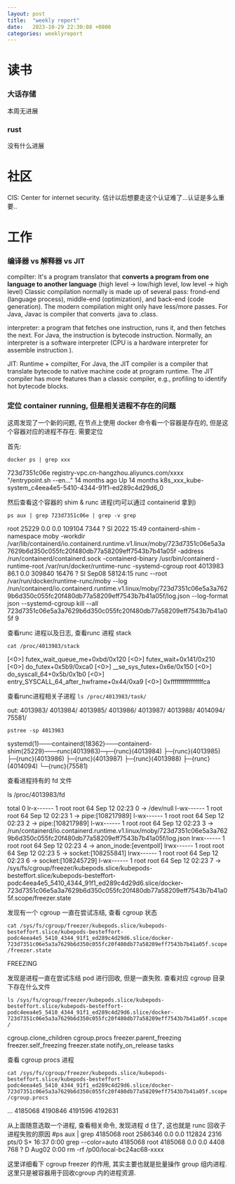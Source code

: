 ```yaml
---
layout: post
title:  "weekly report"
date:   2023-10-29 22:30:08 +0800
categories: weeklyreport
---
```



# 读书

### 大话存储

本周无进展

### rust 

没有什么进展

# 社区

CIS: Center for internet security. 估计以后想要走这个认证难了...认证是多么重要..


# 工作

### 编译器 vs 解释器 vs JIT

compilter: It's a program translator that **converts a program from one language to  another language** (high level -> low/high level, low level -> high level) Classic compilation normally is made up of several pass: frond-end (language process), middle-end (optimization), and back-end (code generation). The modern compilation might only have less/more passes. For Java, Javac is compiler that converts .java to .class.

interpreter: a program that fetches one instruction, runs it, and then fetches the next. For Java, the instruction is bytecode instruction. Normally, an interpreter is a software interpreter (CPU is a hardware interpreter for assemble instruction ).

JIT: Runtime + compilter, For Java, the JIT compiler is a compiler that translate bytecode to native machine code at program runtime. The JIT compiler has more features than a classic compiler, e.g., profiling to identify hot bytecode blocks.


### 定位 container running, 但是相关进程不存在的问题

这周发现了一个新的问题, 在节点上使用 docker 命令看一个容器是存在的, 但是这个容器对应的进程不存在. 需要定位

首先:

```docker ps | grep xxx```

723d7351c06e        registry-vpc.cn-hangzhou.aliyuncs.com/xxxx      "/entrypoint.sh --en…"   14 months ago       Up 14 months         k8s_xxx_kube-system_c4eea4e5-5410-4344-91f1-ed289c4d29d6_0

然后查看这个容器的 shim & runc 进程(均可以通过 containerid 拿到) 

```ps aux | grep 723d7351c06e | grep -v grep```

root       25229  0.0  0.0 109104  7344 ?        Sl    2022  15:49 containerd-shim -namespace moby -workdir /var/lib/containerd/io.containerd.runtime.v1.linux/moby/723d7351c06e5a3a7629b6d350c055fc20f480db77a58209eff7543b7b41a05f -address /run/containerd/containerd.sock -containerd-binary /usr/bin/containerd -runtime-root /var/run/docker/runtime-runc -systemd-cgroup
root     4013983 86.1  0.0 309840 16476 ?        Sl   Sep08 58124:15 runc --root /var/run/docker/runtime-runc/moby --log /run/containerd/io.containerd.runtime.v1.linux/moby/723d7351c06e5a3a7629b6d350c055fc20f480db77a58209eff7543b7b41a05f/log.json --log-format json --systemd-cgroup kill --all 723d7351c06e5a3a7629b6d350c055fc20f480db77a58209eff7543b7b41a05f 9

查看runc 进程以及日志, 查看runc 进程 stack

```cat /proc/4013983/stack```

[<0>] futex_wait_queue_me+0xbd/0x120
[<0>] futex_wait+0x141/0x210
[<0>] do_futex+0x5b9/0xca0
[<0>] __se_sys_futex+0x6e/0x150
[<0>] do_syscall_64+0x5b/0x1b0
[<0>] entry_SYSCALL_64_after_hwframe+0x44/0xa9
[<0>] 0xffffffffffffffffca

查看runc进程相关子进程
```ls /proc/4013983/task/```

out: 4013983/ 4013984/ 4013985/ 4013986/ 4013987/ 4013988/ 4014094/ 75581/


```pstree -sp 4013983```

systemd(1)───containerd(18362)───containerd-shim(25229)───runc(4013983)─┬─{runc}(4013984)
                                                                        ├─{runc}(4013985)
                                                                        ├─{runc}(4013986)
                                                                        ├─{runc}(4013987)
                                                                        ├─{runc}(4013988)
                                                                        ├─{runc}(4014094)
                                                                        └─{runc}(75581)


查看进程持有的 fd 文件

 ls /proc/4013983/fd

total 0
lr-x------ 1 root root 64 Sep 12 02:23 0 -> /dev/null
l-wx------ 1 root root 64 Sep 12 02:23 1 -> pipe:[108217989]
l-wx------ 1 root root 64 Sep 12 02:23 2 -> pipe:[108217989]
l-wx------ 1 root root 64 Sep 12 02:23 3 -> /run/containerd/io.containerd.runtime.v1.linux/moby/723d7351c06e5a3a7629b6d350c055fc20f480db77a58209eff7543b7b41a05f/log.json
lrwx------ 1 root root 64 Sep 12 02:23 4 -> anon_inode:[eventpoll]
lrwx------ 1 root root 64 Sep 12 02:23 5 -> socket:[108255841]
lrwx------ 1 root root 64 Sep 12 02:23 6 -> socket:[108245729]
l-wx------ 1 root root 64 Sep 12 02:23 7 -> /sys/fs/cgroup/freezer/kubepods.slice/kubepods-besteffort.slice/kubepods-besteffort-podc4eea4e5_5410_4344_91f1_ed289c4d29d6.slice/docker-723d7351c06e5a3a7629b6d350c055fc20f480db77a58209eff7543b7b41a05f.scope/freezer.state

发现有一个 cgroup 一直在尝试冻结, 查看 cgroup 状态

```cat /sys/fs/cgroup/freezer/kubepods.slice/kubepods-besteffort.slice/kubepods-besteffort-podc4eea4e5_5410_4344_91f1_ed289c4d29d6.slice/docker-723d7351c06e5a3a7629b6d350c055fc20f480db77a58209eff7543b7b41a05f.scope/freezer.state```

FREEZING

发现是进程一直在尝试冻结 pod 进行回收, 但是一直失败. 查看对应 cgroup 目录下存在什么文件

```ls /sys/fs/cgroup/freezer/kubepods.slice/kubepods-besteffort.slice/kubepods-besteffort-podc4eea4e5_5410_4344_91f1_ed289c4d29d6.slice/docker-723d7351c06e5a3a7629b6d350c055fc20f480db77a58209eff7543b7b41a05f.scope/```

cgroup.clone_children    cgroup.procs             freezer.parent_freezing  freezer.self_freezing    freezer.state            notify_on_release        tasks                    

查看 cgroup procs 进程

```cat /sys/fs/cgroup/freezer/kubepods.slice/kubepods-besteffort.slice/kubepods-besteffort-podc4eea4e5_5410_4344_91f1_ed289c4d29d6.slice/docker-723d7351c06e5a3a7629b6d350c055fc20f480db77a58209eff7543b7b41a05f.scope/cgroup.procs```

...
4185068
4190846
4191596
4192631

从上面随意选取一个进程, 查看相关命令, 发现进程 d 住了, 这也就是 runc 回收子进程失败的原因
#ps aux | grep 4185068
root     2586346  0.0  0.0 112824  2316 pts/0    S+   16:37   0:00 grep --color=auto 4185068
root     4185068  0.0  0.0   4408   768 ?        D    Aug02   0:00 rm -rf /p00/local-bc24ac68-xxxx


这里详细看下 cgroup freezer 的作用, 其实主要也就是批量操作 group 组内进程. 这里只是被容器用于回收cgroup 内的进程资源.
